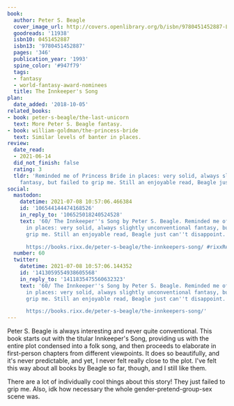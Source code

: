 ```yaml
---
book:
  author: Peter S. Beagle
  cover_image_url: http://covers.openlibrary.org/b/isbn/9780451452887-L.jpg
  goodreads: '11938'
  isbn10: 0451452887
  isbn13: '9780451452887'
  pages: '346'
  publication_year: '1993'
  spine_color: '#947f79'
  tags:
  - fantasy
  - world-fantasy-award-nominees
  title: The Innkeeper's Song
plan:
  date_added: '2018-10-05'
related_books:
- book: peter-s-beagle/the-last-unicorn
  text: More Peter S. Beagle fantasy.
- book: william-goldman/the-princess-bride
  text: Similar levels of banter in places.
review:
  date_read:
  - 2021-06-14
  did_not_finish: false
  rating: 3
  tldr: 'Reminded me of Princess Bride in places: very solid, always slightly unconventional
    fantasy, but failed to grip me. Still an enjoyable read, Beagle just can''t disappoint.'
social:
  mastodon:
    datetime: 2021-07-08 10:57:06.466384
    id: '106544144474168526'
    in_reply_to: '106525018240524528'
    text: '60/ The Innkeeper''s Song by Peter S. Beagle. Reminded me of Princess Bride
      in places: very solid, always slightly unconventional fantasy, but failed to
      grip me. Still an enjoyable read, Beagle just can''t disappoint.

      https://books.rixx.de/peter-s-beagle/the-innkeepers-song/ #rixxReads'
  number: 60
  twitter:
    datetime: 2021-07-08 10:57:06.144352
    id: '1413059554938605568'
    in_reply_to: '1411835475560632323'
    text: '60/ The Innkeeper''s Song by Peter S. Beagle. Reminded me of Princess Bride
      in places: very solid, always slightly unconventional fantasy, but failed to
      grip me. Still an enjoyable read, Beagle just can''t disappoint.

      https://books.rixx.de/peter-s-beagle/the-innkeepers-song/'
---
```


Peter S. Beagle is always interesting and never quite conventional. This book starts out with the titular Innkeeper's
Song, providing us with the entire plot condensed into a folk song, and then proceeds to elaborate in first-person
chapters from different viewpoints. It does so beautifully, and it's never predictable, and yet, I never felt really
close to the plot. I've felt this way about all books by Beagle so far, though, and I still like them.

There are a lot of individually cool things about this story! They just failed to grip me.
Also, idk how necessary the whole gender-pretend-group-sex scene was.
